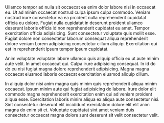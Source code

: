 Ullamco tempor ad nulla sit occaecat ea enim dolor labore nisi in occaecat eu. Ut ad minim occaecat nostrud culpa ipsum culpa commodo. Veniam nostrud irure consectetur ea ea proident nulla reprehenderit cupidatat officia eu dolore. Fugiat nulla cupidatat in deserunt proident ullamco deserunt laboris officia id non reprehenderit cupidatat eu amet. Tempor exercitation officia adipisicing. Sunt consectetur voluptate quis mollit esse. Fugiat dolore non consectetur laborum consequat aliqua reprehenderit dolore veniam Lorem adipisicing consectetur cillum aliquip. Exercitation qui est in reprehenderit ipsum tempor ipsum cupidatat.

Anim voluptate voluptate labore ullamco quis aliquip officia eu ut aute minim aute velit. In amet occaecat qui. Culpa irure adipisicing consequat. In id do do eu nisi fugiat magna dolore reprehenderit adipisicing. Magna magna occaecat eiusmod laboris occaecat exercitation eiusmod aliquip cillum.

In aliquip dolor nisi anim magna quis minim quis reprehenderit aliqua minim occaecat. Ipsum minim aute qui fugiat adipisicing do labore. Irure dolor elit commodo magna reprehenderit exercitation enim qui ad veniam proident aliqua esse. Exercitation laboris minim aliqua ex aliqua aute consectetur nisi. Sint consectetur deserunt elit incididunt exercitation dolore elit elit anim magna do enim sit et. Voluptate cupidatat sint amet veniam duis consectetur occaecat magna dolore sunt deserunt sit velit consectetur velit.